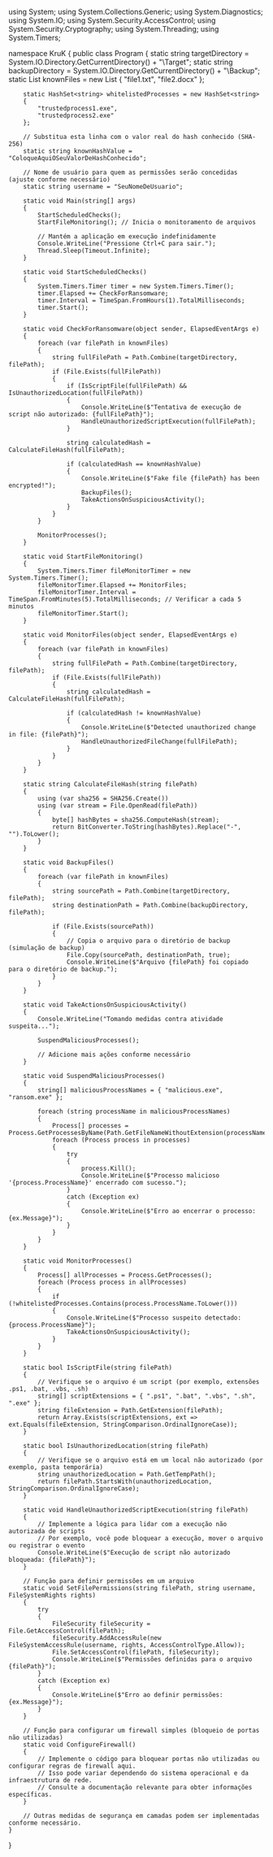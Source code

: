 using System;
using System.Collections.Generic;
using System.Diagnostics;
using System.IO;
using System.Security.AccessControl;
using System.Security.Cryptography;
using System.Threading;
using System.Timers;

namespace KruK
{
    public class Program
    {
        static string targetDirectory = System.IO.Directory.GetCurrentDirectory() + "\Target";
        static string backupDirectory = System.IO.Directory.GetCurrentDirectory() + "\Backup";
        static List<string> knownFiles = new List<string>
        {
            "file1.txt",
            "file2.docx"
        };

        static HashSet<string> whitelistedProcesses = new HashSet<string>
        {
            "trustedprocess1.exe",
            "trustedprocess2.exe"
        };

        // Substitua esta linha com o valor real do hash conhecido (SHA-256)
        static string knownHashValue = "ColoqueAquiOSeuValorDeHashConhecido";

        // Nome de usuário para quem as permissões serão concedidas (ajuste conforme necessário)
        static string username = "SeuNomeDeUsuario";

        static void Main(string[] args)
        {
            StartScheduledChecks();
            StartFileMonitoring(); // Inicia o monitoramento de arquivos

            // Mantém a aplicação em execução indefinidamente
            Console.WriteLine("Pressione Ctrl+C para sair.");
            Thread.Sleep(Timeout.Infinite);
        }

        static void StartScheduledChecks()
        {
            System.Timers.Timer timer = new System.Timers.Timer();
            timer.Elapsed += CheckForRansomware;
            timer.Interval = TimeSpan.FromHours(1).TotalMilliseconds;
            timer.Start();
        }

        static void CheckForRansomware(object sender, ElapsedEventArgs e)
        {
            foreach (var filePath in knownFiles)
            {
                string fullFilePath = Path.Combine(targetDirectory, filePath);
                if (File.Exists(fullFilePath))
                {
                    if (IsScriptFile(fullFilePath) && IsUnauthorizedLocation(fullFilePath))
                    {
                        Console.WriteLine($"Tentativa de execução de script não autorizado: {fullFilePath}");
                        HandleUnauthorizedScriptExecution(fullFilePath);
                    }

                    string calculatedHash = CalculateFileHash(fullFilePath);

                    if (calculatedHash == knownHashValue)
                    {
                        Console.WriteLine($"Fake file {filePath} has been encrypted!");
                        BackupFiles();
                        TakeActionsOnSuspiciousActivity();
                    }
                }
            }

            MonitorProcesses();
        }

        static void StartFileMonitoring()
        {
            System.Timers.Timer fileMonitorTimer = new System.Timers.Timer();
            fileMonitorTimer.Elapsed += MonitorFiles;
            fileMonitorTimer.Interval = TimeSpan.FromMinutes(5).TotalMilliseconds; // Verificar a cada 5 minutos
            fileMonitorTimer.Start();
        }

        static void MonitorFiles(object sender, ElapsedEventArgs e)
        {
            foreach (var filePath in knownFiles)
            {
                string fullFilePath = Path.Combine(targetDirectory, filePath);
                if (File.Exists(fullFilePath))
                {
                    string calculatedHash = CalculateFileHash(fullFilePath);

                    if (calculatedHash != knownHashValue)
                    {
                        Console.WriteLine($"Detected unauthorized change in file: {filePath}");
                        HandleUnauthorizedFileChange(fullFilePath);
                    }
                }
            }
        }

        static string CalculateFileHash(string filePath)
        {
            using (var sha256 = SHA256.Create())
            using (var stream = File.OpenRead(filePath))
            {
                byte[] hashBytes = sha256.ComputeHash(stream);
                return BitConverter.ToString(hashBytes).Replace("-", "").ToLower();
            }
        }

        static void BackupFiles()
        {
            foreach (var filePath in knownFiles)
            {
                string sourcePath = Path.Combine(targetDirectory, filePath);
                string destinationPath = Path.Combine(backupDirectory, filePath);

                if (File.Exists(sourcePath))
                {
                    // Copia o arquivo para o diretório de backup (simulação de backup)
                    File.Copy(sourcePath, destinationPath, true);
                    Console.WriteLine($"Arquivo {filePath} foi copiado para o diretório de backup.");
                }
            }
        }

        static void TakeActionsOnSuspiciousActivity()
        {
            Console.WriteLine("Tomando medidas contra atividade suspeita...");

            SuspendMaliciousProcesses();

            // Adicione mais ações conforme necessário
        }

        static void SuspendMaliciousProcesses()
        {
            string[] maliciousProcessNames = { "malicious.exe", "ransom.exe" };

            foreach (string processName in maliciousProcessNames)
            {
                Process[] processes = Process.GetProcessesByName(Path.GetFileNameWithoutExtension(processName));
                foreach (Process process in processes)
                {
                    try
                    {
                        process.Kill();
                        Console.WriteLine($"Processo malicioso '{process.ProcessName}' encerrado com sucesso.");
                    }
                    catch (Exception ex)
                    {
                        Console.WriteLine($"Erro ao encerrar o processo: {ex.Message}");
                    }
                }
            }
        }

        static void MonitorProcesses()
        {
            Process[] allProcesses = Process.GetProcesses();
            foreach (Process process in allProcesses)
            {
                if (!whitelistedProcesses.Contains(process.ProcessName.ToLower()))
                {
                    Console.WriteLine($"Processo suspeito detectado: {process.ProcessName}");
                    TakeActionsOnSuspiciousActivity();
                }
            }
        }

        static bool IsScriptFile(string filePath)
        {
            // Verifique se o arquivo é um script (por exemplo, extensões .ps1, .bat, .vbs, .sh)
            string[] scriptExtensions = { ".ps1", ".bat", ".vbs", ".sh", ".exe" };
            string fileExtension = Path.GetExtension(filePath);
            return Array.Exists(scriptExtensions, ext => ext.Equals(fileExtension, StringComparison.OrdinalIgnoreCase));
        }

        static bool IsUnauthorizedLocation(string filePath)
        {
            // Verifique se o arquivo está em um local não autorizado (por exemplo, pasta temporária)
            string unauthorizedLocation = Path.GetTempPath();
            return filePath.StartsWith(unauthorizedLocation, StringComparison.OrdinalIgnoreCase);
        }

        static void HandleUnauthorizedScriptExecution(string filePath)
        {
            // Implemente a lógica para lidar com a execução não autorizada de scripts
            // Por exemplo, você pode bloquear a execução, mover o arquivo ou registrar o evento
            Console.WriteLine($"Execução de script não autorizado bloqueada: {filePath}");
        }

        // Função para definir permissões em um arquivo
        static void SetFilePermissions(string filePath, string username, FileSystemRights rights)
        {
            try
            {
                FileSecurity fileSecurity = File.GetAccessControl(filePath);
                fileSecurity.AddAccessRule(new FileSystemAccessRule(username, rights, AccessControlType.Allow));
                File.SetAccessControl(filePath, fileSecurity);
                Console.WriteLine($"Permissões definidas para o arquivo {filePath}");
            }
            catch (Exception ex)
            {
                Console.WriteLine($"Erro ao definir permissões: {ex.Message}");
            }
        }

        // Função para configurar um firewall simples (bloqueio de portas não utilizadas)
        static void ConfigureFirewall()
        {
            // Implemente o código para bloquear portas não utilizadas ou configurar regras de firewall aqui.
            // Isso pode variar dependendo do sistema operacional e da infraestrutura de rede.
            // Consulte a documentação relevante para obter informações específicas.
        }

        // Outras medidas de segurança em camadas podem ser implementadas conforme necessário.
    }
}
